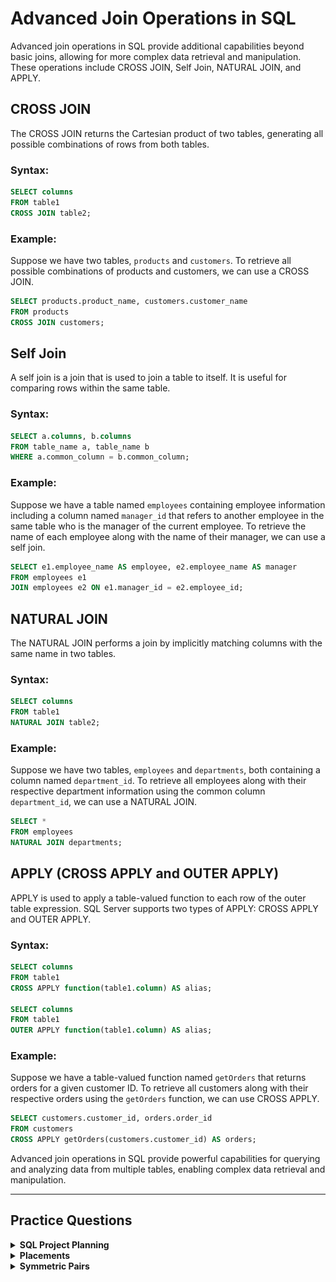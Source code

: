 # Advanced Join Operations in SQL

Advanced join operations in SQL provide additional capabilities beyond basic joins, allowing for more complex data retrieval and manipulation. These operations include CROSS JOIN, Self Join, NATURAL JOIN, and APPLY.

## CROSS JOIN

The CROSS JOIN returns the Cartesian product of two tables, generating all possible combinations of rows from both tables.

### Syntax:
```sql
SELECT columns
FROM table1
CROSS JOIN table2;
```

### Example:
Suppose we have two tables, `products` and `customers`. To retrieve all possible combinations of products and customers, we can use a CROSS JOIN.

```sql
SELECT products.product_name, customers.customer_name
FROM products
CROSS JOIN customers;
```

## Self Join

A self join is a join that is used to join a table to itself. It is useful for comparing rows within the same table.

### Syntax:
```sql
SELECT a.columns, b.columns
FROM table_name a, table_name b
WHERE a.common_column = b.common_column;
```

### Example:
Suppose we have a table named `employees` containing employee information including a column named `manager_id` that refers to another employee in the same table who is the manager of the current employee. To retrieve the name of each employee along with the name of their manager, we can use a self join.

```sql
SELECT e1.employee_name AS employee, e2.employee_name AS manager
FROM employees e1
JOIN employees e2 ON e1.manager_id = e2.employee_id;
```

## NATURAL JOIN

The NATURAL JOIN performs a join by implicitly matching columns with the same name in two tables.

### Syntax:
```sql
SELECT columns
FROM table1
NATURAL JOIN table2;
```

### Example:
Suppose we have two tables, `employees` and `departments`, both containing a column named `department_id`. To retrieve all employees along with their respective department information using the common column `department_id`, we can use a NATURAL JOIN.

```sql
SELECT *
FROM employees
NATURAL JOIN departments;
```

## APPLY (CROSS APPLY and OUTER APPLY)

APPLY is used to apply a table-valued function to each row of the outer table expression. SQL Server supports two types of APPLY: CROSS APPLY and OUTER APPLY.

### Syntax:
```sql
SELECT columns
FROM table1
CROSS APPLY function(table1.column) AS alias;

SELECT columns
FROM table1
OUTER APPLY function(table1.column) AS alias;
```

### Example:
Suppose we have a table-valued function named `getOrders` that returns orders for a given customer ID. To retrieve all customers along with their respective orders using the `getOrders` function, we can use CROSS APPLY.

```sql
SELECT customers.customer_id, orders.order_id
FROM customers
CROSS APPLY getOrders(customers.customer_id) AS orders;
```


Advanced join operations in SQL provide powerful capabilities for querying and analyzing data from multiple tables, enabling complex data retrieval and manipulation.

---

## Practice Questions

<details>
<summary><b>SQL Project Planning</b></summary>

+ <details>
    <summary><b>Questions</b></summary>

   You are given a table, Projects, containing three columns: Task_ID, Start_Date and End_Date. It is guaranteed that the difference between the End_Date and the Start_Date is equal to 1 day for each row in the table.

   <img src="./assets/SQL_Project_Planning.png" alt="Table" style="height:100%; width:60%">

   If the End_Date of the tasks are consecutive, then they are part of the same project. Samantha is interested in finding the total number of different projects completed.

   Write a query to output the start and end dates of projects listed by the number of days it took to complete the project in ascending order. If there is more than one project that have the same number of completion days, then order by the start date of the project.

   </details>
+ <details>
    <summary><b>Code</b></summary>
    
    ```sql
    WITH A AS (
    SELECT Start_Date, ROW_NUMBER() OVER () AS rw
    FROM Projects
    WHERE Start_date NOT IN (SELECT End_Date FROM Projects)
    ),
    B AS (
        SELECT End_Date, ROW_NUMBER() OVER () AS rw
        FROM Projects
        WHERE End_date NOT IN (SELECT Start_Date FROM Projects)
    )

    SELECT A.Start_Date, B.End_Date
    FROM A
    INNER JOIN B ON A.rw = B.rw
    ORDER BY DATEDIFF(B.End_Date, A.Start_Date), A.Start_Date;

    ```
   </details>
</details>


<details>
<summary><b>Placements</b></summary>

+ <details>
    <summary><b>Questions</b></summary>

   You are given three tables: Students, Friends and Packages. Students contains two columns: ID and Name. Friends contains two columns: ID and Friend_ID (ID of the ONLY best friend). Packages contains two columns: ID and Salary (offered salary in $ thousands per month).

   <img src="./assets/Placements.png" alt="Table" style="height:100%; width:60%">

   Write a query to output the names of those students whose best friends got offered a higher salary than them. Names must be ordered by the salary amount offered to the best friends. It is guaranteed that no two students got same salary offer.

   </details>
+ <details>
    <summary><b>Code</b></summary>
    
    ```sql
    SELECT S.Name
    FROM Students S
    JOIN Friends F ON S.ID = F.ID
    JOIN Packages PS ON F.Friend_ID = PS.ID
    JOIN Packages PS2 ON S.ID = PS2.ID
    WHERE PS.Salary > PS2.Salary
    ORDER BY PS.Salary;

    ```
   </details>
</details>



<details>
<summary><b>Symmetric Pairs</b></summary>

+ <details>
    <summary><b>Questions</b></summary>

   You are given a table, Functions, containing two columns: X and Y.
   <img src="./assets/SymmetricPairs.png" alt="Table" style="height:100%; width:60%">

   Two pairs (X1, Y1) and (X2, Y2) are said to be symmetric pairs if X1 = Y2 and X2 = Y1.

   Write a query to output all such symmetric pairs in ascending order by the value of X. List the rows such that X1 ≤ Y1. 


   </details>
+ <details>
    <summary><b>Code</b></summary>
    
    ```sql
    SELECT f1.x,
        f1.y
    FROM   functions AS f1
        INNER JOIN functions AS f2
                ON f1.x = f2.y
                    AND f1.y = f2.x
    GROUP  BY f1.x,
            f1.y
    HAVING f1.x < f1.y
            OR f1.x = f1.y
            AND Count(*) > 1
    ORDER  BY f1.x; 

    ```
   </details>
</details>